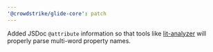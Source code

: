 ```yaml
---
'@crowdstrike/glide-core': patch
---
```


Added JSDoc `@attribute` information so that tools like [lit-analyzer](https://github.com/runem/lit-analyzer) will properly parse multi-word property names.
